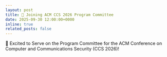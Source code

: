 ```yaml
---
layout: post
title: 🔧 Joining ACM CCS 2026 Program Committee
date: 2025-09-30 12:00:00+0000
inline: true
related_posts: false
---
```


🔗 Excited to Serve on the Program Committee for the ACM Conference on Computer and Communications Security (CCS 2026)!